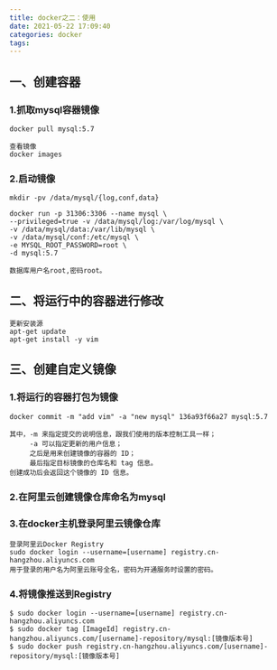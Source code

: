 ```yaml
---
title: docker之二：使用
date: 2021-05-22 17:09:40
categories: docker
tags:
---
```


## 一、创建容器
### 1.抓取mysql容器镜像
```
docker pull mysql:5.7

查看镜像
docker images
```

### 2.启动镜像
```
mkdir -pv /data/mysql/{log,conf,data}

docker run -p 31306:3306 --name mysql \
--privileged=true -v /data/mysql/log:/var/log/mysql \
-v /data/mysql/data:/var/lib/mysql \
-v /data/mysql/conf:/etc/mysql \
-e MYSQL_ROOT_PASSWORD=root \
-d mysql:5.7

数据库用户名root,密码root。 
```

## 二、将运行中的容器进行修改
```
更新安装源
apt-get update
apt-get install -y vim
```

## 三、创建自定义镜像
### 1.将运行的容器打包为镜像
```
docker commit -m "add vim" -a "new mysql" 136a93f66a27 mysql:5.7

其中，-m 来指定提交的说明信息，跟我们使用的版本控制工具一样；
     -a 可以指定更新的用户信息；
     之后是用来创建镜像的容器的 ID；
     最后指定目标镜像的仓库名和 tag 信息。
创建成功后会返回这个镜像的 ID 信息。
```
### 2.在阿里云创建镜像仓库命名为mysql

### 3.在docker主机登录阿里云镜像仓库
```
登录阿里云Docker Registry
sudo docker login --username=[username] registry.cn-hangzhou.aliyuncs.com
用于登录的用户名为阿里云账号全名，密码为开通服务时设置的密码。
```

### 4.将镜像推送到Registry
```
$ sudo docker login --username=[username] registry.cn-hangzhou.aliyuncs.com
$ sudo docker tag [ImageId] registry.cn-hangzhou.aliyuncs.com/[username]-repository/mysql:[镜像版本号]
$ sudo docker push registry.cn-hangzhou.aliyuncs.com/[username]-repository/mysql:[镜像版本号]
```